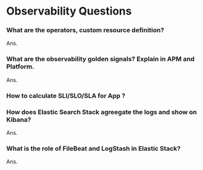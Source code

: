 # Observability Questions

### What are the operators, custom resource definition?

Ans. 

### What are the observability golden signals? Explain in APM and Platform.

Ans. 

### How to calculate SLI/SLO/SLA for App ?


### How does Elastic Search Stack agreegate the logs and show on Kibana?

Ans.

### What is the role of FileBeat and LogStash in Elastic Stack?

Ans.

